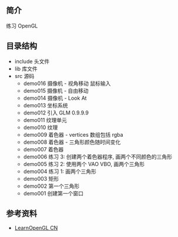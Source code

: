 ## 简介

练习 OpenGL

## 目录结构

- include 头文件
- lib 库文件
- src 源码
  - demo016 摄像机 - 视角移动 鼠标输入
  - demo015 摄像机 - 自由移动
  - demo014 摄像机 - Look At
  - demo013 坐标系统
  - demo012 引入 GLM 0.9.9.9
  - demo011 纹理单元
  - demo010 纹理
  - demo009 着色器 - vertices 数组包括 rgba
  - demo008 着色器 - 三角形颜色随时间变化
  - demo007 着色器
  - demo006 练习 3: 创建两个着色器程序, 画两个不同颜色的三角形
  - demo005 练习 2: 使用两个 VAO VBO, 画两个三角形
  - demo004 练习 1: 画两个三角形
  - demo003 矩形
  - demo002 第一个三角形
  - demo001 创建第一个窗口

## 参考资料

- [LearnOpenGL CN](https://learnopengl-cn.github.io)
